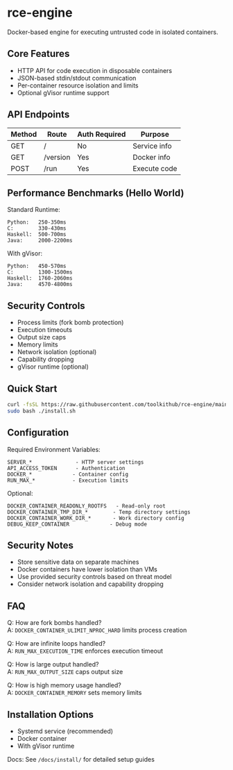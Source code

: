 # rce-engine

Docker-based engine for executing untrusted code in isolated containers.

## Core Features

- HTTP API for code execution in disposable containers
- JSON-based stdin/stdout communication
- Per-container resource isolation and limits
- Optional gVisor runtime support

## API Endpoints

| Method | Route    | Auth Required | Purpose      |
| ------ | -------- | ------------- | ------------ |
| GET    | /        | No            | Service info |
| GET    | /version | Yes           | Docker info  |
| POST   | /run     | Yes           | Execute code |

## Performance Benchmarks (Hello World)

Standard Runtime:

```
Python:   250-350ms
C:        330-430ms
Haskell:  500-700ms
Java:     2000-2200ms
```

With gVisor:

```
Python:   450-570ms
C:        1300-1500ms
Haskell:  1760-2060ms
Java:     4570-4800ms
```

## Security Controls

- Process limits (fork bomb protection)
- Execution timeouts
- Output size caps
- Memory limits
- Network isolation (optional)
- Capability dropping
- gVisor runtime (optional)

## Quick Start

```bash
curl -fsSL https://raw.githubusercontent.com/toolkithub/rce-engine/main/scripts/install.sh -o install.sh
sudo bash ./install.sh
```

## Configuration

Required Environment Variables:

```
SERVER_*              - HTTP server settings
API_ACCESS_TOKEN      - Authentication
DOCKER_*             - Container config
RUN_MAX_*            - Execution limits
```

Optional:

```
DOCKER_CONTAINER_READONLY_ROOTFS   - Read-only root
DOCKER_CONTAINER_TMP_DIR_*        - Temp directory settings
DOCKER_CONTAINER_WORK_DIR_*       - Work directory config
DEBUG_KEEP_CONTAINER             - Debug mode
```

## Security Notes

- Store sensitive data on separate machines
- Docker containers have lower isolation than VMs
- Use provided security controls based on threat model
- Consider network isolation and capability dropping

## FAQ

Q: How are fork bombs handled?  
A: `DOCKER_CONTAINER_ULIMIT_NPROC_HARD` limits process creation

Q: How are infinite loops handled?  
A: `RUN_MAX_EXECUTION_TIME` enforces execution timeout

Q: How is large output handled?  
A: `RUN_MAX_OUTPUT_SIZE` caps output size

Q: How is high memory usage handled?  
A: `DOCKER_CONTAINER_MEMORY` sets memory limits

## Installation Options

- Systemd service (recommended)
- Docker container
- With gVisor runtime

Docs: See `/docs/install/` for detailed setup guides
